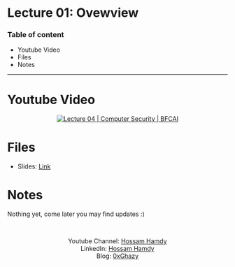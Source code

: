 # Lecture 01: Ovewview

### Table of content
- Youtube Video
- Files
- Notes
---

# Youtube Video

<div align="center">

[![Lecture 04 | Computer Security | BFCAI](https://img.youtube.com/vi/gBORfmi2HQI/0.jpg)](https://www.youtube.com/watch?v=gBORfmi2HQI)

</div>


# Files
- Slides: [Link](https://drive.google.com/file/d/1bFQ170FOW-_OZ1z5vI6w1B4gQ_AVpGjT/view?usp=sharing)


<div align="center">

</div>

# Notes
Nothing yet, come later you may find updates :)

<br>
<div align="center">

Youtube Channel: [Hossam Hamdy](https://www.youtube.com/channel/UCePX533CZyOpMyGGZqxJtAg) <br>
LinkedIn: [Hossam Hamdy](https://www.linkedin.com/in/h0ssamhamdy/)<br>
Blog: [0xGhazy](https://0xghazy.wordpress.com)
</div>